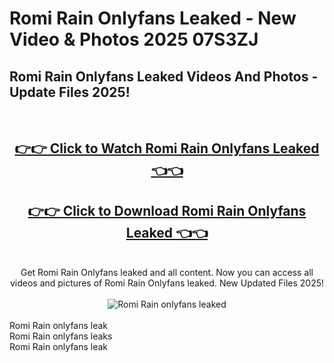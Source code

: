 # Romi Rain Onlyfans Leaked - New Video & Photos 2025 07S3ZJ

<h2>Romi Rain Onlyfans Leaked Videos And Photos - Update Files 2025!</h2>
<br>
<div align="center">
<h2><a href="https://ulove.online/aps_253" rel="nofollow">👉👉 Click to Watch Romi Rain Onlyfans Leaked 👈👈</a></h2>
<h2><a href="https://ulove.online/aps_253" rel="nofollow">👉👉 Click to Download Romi Rain Onlyfans Leaked 👈👈</a></h2>
<br>
Get Romi Rain Onlyfans leaked and all content. Now you can access all videos and pictures of Romi Rain Onlyfans leaked. New Updated Files 2025!
<br>
<br>
<a href="https://ulove.online/aps_253" rel="nofollow" data-target="animated-image.originalLink"><img src="https://i.imgur.com/dJHk4Zq.gif)" alt="Romi Rain onlyfans leaked" style="max-width: 100%; display: inline-block;" data-target="animated-image.originalImage"></a>
</div>
<br>
Romi Rain onlyfans leak<br>
Romi Rain onlyfans leaks<br>
Romi Rain onlyfans leak